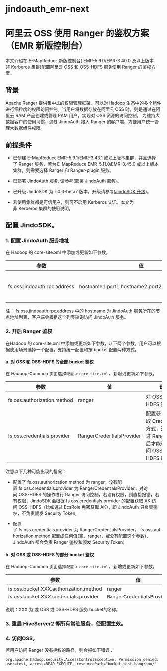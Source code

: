 # jindoauth\_emr-next

# 阿里云 OSS 使用 Ranger 的鉴权方案（EMR 新版控制台）

本文介绍在 E-MapReduce 新版控制台( EMR-5.6.0/EMR-3.40.0 及以上版本非 Kerberos 集群)配置阿里云 OSS 和 OSS-HDFS 服务使用 Ranger 的鉴权方案。

## 背景

Apache Ranger 提供集中式的权限管理框架，可以对 Hadoop 生态中的多个组件进行细粒度的权限访问控制。当用户将数据存放在阿里云 OSS 时，则是通过在阿里云 RAM 产品创建或管理 RAM 用户，实现对 OSS 资源的访问控制。 为维持大数据客户的使用习惯，通过 JindoAuth 接入 Ranger 的客户端，方便用户统一管理大数据组件权限。

## 前提条件

*   已创建 E-MapReduce EMR-5.9.1/EMR-3.43.1 或以上版本集群，并且选择了 Ranger 服务，若为 E-MapReduce EMR-5.11.0/EMR-3.45.0 或以上版本集群，则需要选择 Ranger 和 Ranger-plugin 服务。
    
*   已部署 JindoAuth 服务, 请参考([部署 JindoAuth 服务](/docs/user/5.x/5.0.0-beta7/jindoauth/jindoauth_deploy.md))。

*   已升级 JindoSDK 为 5.0.0-beta7 版本，升级请参考([JindoSDK 升级](/docs/user/5.x/upgrade/emr2_upgrade_jindosdk_beta.md))。

*   若使用集群都是可信用户，则可不启用 Kerberos 认证。本文为非 Kerberos 集群的使用说明。
    

## 配置 JindoSDK。

### 1. 配置 JindoAuth 服务地址

在 Hadoop 的 core-site.xml 中添加或更新如下参数。

|  参数  |  值  |  说明  |
| --- | --- | --- |
|  fs.oss.jindoauth.rpc.address  |  hostname1:port1,hostname2:port2,hostname3:port3  |  访问 JindoAuth 服务的 rpc 地址列表。  |

注： fs.oss.jindoauth.rpc.address 中的 hostname 为 JindoAuth 服务所在的节点地址列表，客户端会根据这个列表轮询访问 JindoAuth 服务。

### 2. 开启 Ranger 鉴权

在Hadoop 的 core-site.xml 中添加或更新如下参数，以下两个参数，用户可以根据使用场景选择一个配置。支持统一配置和按 bucket 配置两种方式。

#### a. 对 OSS 和 OSS-HDFS 的全部 bucket 鉴权

在 Hadoop-Common 页面选择`配置` > `core-site.xml`， 新增或更新如下参数。

|  参数  |  值  |  说明  |
| --- | --- | --- |
|  fs.oss.authorization.method  |  ranger  |  对 OSS-HDFS 鉴权。  |
|  fs.oss.credentials.provider   |  RangerCredentialsProvider  |  配置获取 Credential 的方式，通过 Ranger 鉴权后才能获取访问 OSS-HDFS 的 AK。  |

注意以下几种可能出现的情况： 

*   配置了 fs.oss.authorization.method 为 ranger，没有配置 fs.oss.credentials.provider 为 RangerCredentialsProvider：对访问 OSS-HDFS 的操作进行 Ranger 访问控制，若没有权限，则直接报错，若有权限，JindoSDK 会根据 fs.oss.credentials.provider 的配置获取 AK 访问 OSS-HDFS（比如通过 EcsRole 免密获取 AK），即 JindoAuth 只负责鉴权，不负责颁发 Security Token;
    
*   配置了 fs.oss.credentials.provider 为 RangerCredentialsProvider， fs.oss.authorization.method 配置成任何值(空，ranger，或没有配置这个参数)，JindoAuth 都会负责 Ranger 鉴权和颁发 Security Token;
    

#### b. 对 OSS 或 OSS-HDFS 的部分 bucket 鉴权

在 Hadoop-Common 页面选择`配置` > `core-site.xml`， 新增或更新如下参数。

|  参数  |  值  |
| --- | --- |
|  fs.oss.bucket.XXX.authorization.method  |  ranger  |
|  fs.oss.bucket.XXX.credentials.provider  |  RangerCredentialsProvider  |

说明：XXX 为 或 OSS 或 OSS-HDFS 服务 bucket的名称。

### 3. 重启 HiveServer2 等所有常驻服务，使配置生效。

### 4. 访问OSS。

若用户访问 Ranger 没有授权的路径，则会报如下错误：

    org.apache.hadoop.security.AccessControlException: Permission denied: user=test, access=READ_EXECUTE, resourcePath="bucket-test-hangzhou/"